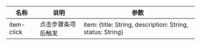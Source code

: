 |名称|说明|参数|
|----|----|----|
|item-click|点击步骤条项后触发|item: {title: String, description: String, status: String}|
